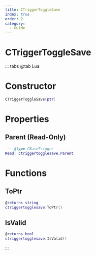 ```yaml
---
title: CTriggerToggleSave
index: true
order: 2
category:
  - Guide
---
```


# CTriggerToggleSave

::: tabs
@tab Lua
# Constructor
```lua
CTriggerToggleSave(ptr)
```
# Properties
## Parent (Read-Only)
```lua
--- @type CBaseTrigger
Read: ctriggertogglesave.Parent
```
# Functions
## ToPtr
```lua
@returns string
ctriggertogglesave:ToPtr()
```
## IsValid
```lua
@returns bool
ctriggertogglesave:IsValid()
```

:::